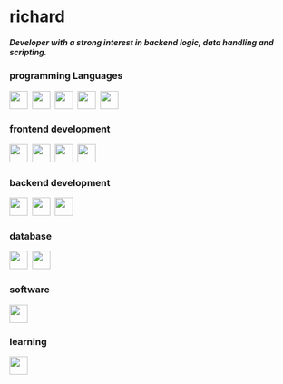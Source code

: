 # richard

##### Developer with a strong interest in backend logic, data handling and scripting.

### programming Languages
<img height="32" width="32" src="https://cdn.simpleicons.org/c/white" />&nbsp;&nbsp;<img height="32" width="32" src="https://cdn.simpleicons.org/lua/white" />&nbsp;&nbsp;<img height="32" width="32" src="https://cdn.simpleicons.org/javascript/white" />&nbsp;&nbsp;<img height="32" width="32" src="https://cdn.simpleicons.org/php/white" />&nbsp;&nbsp;<img height="32" width="32" src="https://cdn.simpleicons.org/python/white" />

### frontend development 
<img height="32" width="32" src="https://cdn.simpleicons.org/html5/white" />&nbsp;&nbsp;<img height="32" width="32" src="https://cdn.simpleicons.org/css/white" />&nbsp;&nbsp;<img height="32" width="32" src="https://cdn.simpleicons.org/tailwindcss/white" />&nbsp;&nbsp;<img height="32" width="32" src="https://cdn.simpleicons.org/react/white" />

### backend development 
<img height="32" width="32" src="https://cdn.simpleicons.org/nodedotjs/white" />&nbsp;&nbsp;<img height="32" width="32" src="https://cdn.simpleicons.org/nginx/white" />&nbsp;&nbsp;<img height="32" width="32" src="https://cdn.simpleicons.org/express/white" />

### database
<img height="32" width="32" src="https://cdn.simpleicons.org/mysql/white" />&nbsp;&nbsp;<img height="32" width="32" src="https://cdn.simpleicons.org/mariadb/white" />

### software
<img height="32" width="32" src="https://cdn.simpleicons.org/figma/white" />

### learning
<img height="32" width="32" src="https://cdn.simpleicons.org/springboot/white" />


